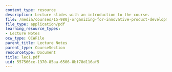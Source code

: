 ```yaml
---
content_type: resource
description: Lecture slides with an introduction to the course.
file: /media/courses/15-980j-organizing-for-innovative-product-development-spring-2007/557566ce137085aa65068bf78d116af5_lec1.pdf
file_type: application/pdf
learning_resource_types:
- Lecture Notes
ocw_type: OCWFile
parent_title: Lecture Notes
parent_type: CourseSection
resourcetype: Document
title: lec1.pdf
uid: 557566ce-1370-85aa-6506-8bf78d116af5
---
```

